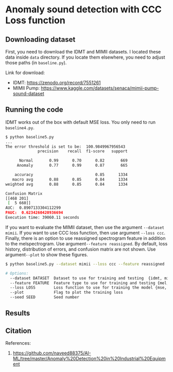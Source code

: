 # Anomaly sound detection with CCC Loss function

## Downloading dataset

First, you need to download the IDMT and MIMII datasets. I located these data
inside `data` directory. If you locate them elsewhere, you need to adjust those paths (in `baseline.py`).

Link for download:  

- IDMT: <https://zenodo.org/record/7551261>
- MIMII Pump: <https://www.kaggle.com/datasets/senaca/mimii-pump-sound-dataset>

## Running the code

IDMT works out of the box with default MSE loss. You only need to run `baseline4.py`.

```bash
$ python baseline5.py
...
The error threshold is set to be:  100.9849967956543
              precision    recall  f1-score   support

      Normal       0.99      0.70      0.82       669
     Anomaly       0.77      0.99      0.87       665

    accuracy                           0.85      1334
   macro avg       0.88      0.85      0.84      1334
weighted avg       0.88      0.85      0.84      1334

Confusion Matrix
[[468 201]
 [  5 660]]
AUC:  0.8907133304112299
PAUC:  0.6234260420936694
Execution time: 39060.11 seconds
```

If you want to evaluate the MIMII dataset, then use the argument `--dataset mimii`. If you want to use CCC loss function, then use argument `--loss ccc`. Finally, there is an option to use reassigned spectrogram feature in addition to the melspectrogram. Use argument`--feature reassigned`. By default, loss history, distribution of errors, and confusion matrix are not shown. Use argument`--plot` to show these figures.

```bash
$ python baseline5.py --dataset mimii --loss ccc --feature reassigned

# Options:
  --dataset DATASET  Dataset to use for training and testing  {idmt, mimii}
  --feature FEATURE  Feature type to use for training and testing {mel, reassigned}
  --loss LOSS        Loss function to use for training the model {mse, ccc, mae, mape}
  --plot             Flag to plot the training loss
  --seed SEED        Seed number
```

## Results

## Citation

References:  

1. <https://github.com/naveed88375/AI-ML/tree/master/Anomaly%20Detection%20in%20Industrial%20Equipment>
